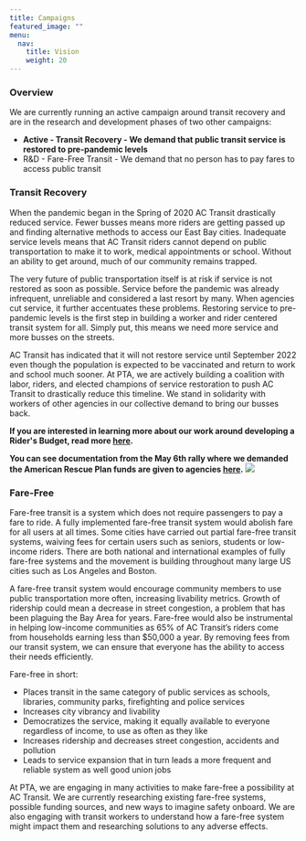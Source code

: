 ```yaml
---
title: Campaigns
featured_image: ""
menu:
  nav:
    title: Vision
    weight: 20
---
```

<!--StartFragment-->

### **Overview**

We are currently running an active campaign around transit recovery and are in the research and development phases of two other campaigns:

* **Active - Transit Recovery - We demand that public transit service is restored to pre-pandemic levels**
* R&D - Fare-Free Transit - We demand that no person has to pay fares to access public transit

### **Transit Recovery**

When the pandemic began in the Spring of 2020 AC Transit drastically reduced service. Fewer busses means more riders are getting passed up and finding alternative methods to access our East Bay cities. Inadequate service levels means that AC Transit riders cannot depend on public transportation to make it to work, medical appointments or school. Without an ability to get around, much of our community remains trapped. 

The very future of public transportation itself is at risk if service is not restored as soon as possible. Service before the pandemic was already infrequent, unreliable and considered a last resort by many. When agencies cut service, it further accentuates these problems. Restoring service to pre-pandemic levels is the first step in building a worker and rider centered transit system for all. Simply put, this means we need more service and more busses on the streets. 

AC Transit has indicated that it will not restore service until September 2022 even though the population is expected to be vaccinated and return to work and school much sooner. At PTA, we are actively building a coalition with labor, riders, and elected champions of service restoration to push AC Transit to drastically reduce this timeline. We stand in solidarity with workers of other agencies in our collective demand to bring our busses back. 

**If you are interested in learning more about our work around developing a Rider's Budget, read more [here](https://peoplestransit.org/c/a-riders-budget/).** 

**You can see documentation from the May 6th rally where we demanded the American Rescue Plan funds are given to agencies [here](https://peoplestransit.org/c/hey-mtc-rally/).**
[![](/images/uploads/copy-of-6e1a0459.jpg)](https://peoplestransit.org/c/hey-mtc-rally/)

### **Fare-Free**

Fare-free transit is a system which does not require passengers to pay a fare to ride. A fully implemented fare-free transit system would abolish fare for all users at all times. Some cities have carried out partial fare-free transit systems, waiving fees for certain users such as seniors, students or low-income riders. There are both national and international examples of fully fare-free systems and the movement is building throughout many large US cities such as Los Angeles and Boston.

A fare-free transit system would encourage community members to use public transportation more often, increasing livability metrics. Growth of ridership could mean a decrease in street congestion, a problem that has been plaguing the Bay Area for years. Fare-free would also be instrumental in helping low-income communities as 65% of AC Transit’s riders come from households earning less than $50,000 a year. By removing fees from our transit system, we can ensure that everyone has the ability to access their needs efficiently.

Fare-free in short:

* Places transit in the same category of public services as schools, libraries, community parks, firefighting and police services
* Increases city vibrancy and livability
* Democratizes the service, making it equally available to everyone regardless of income, to use as often as they like
* Increases ridership and decreases street congestion, accidents and pollution
* Leads to service expansion that in turn leads a more frequent and reliable system as well good union jobs

At PTA, we are engaging in many activities to make fare-free a possibility at AC Transit. We are currently researching existing fare-free systems, possible funding sources, and new ways to imagine safety onboard. We are also engaging with transit workers to understand how a fare-free system might impact them and researching solutions to any adverse effects. 

<!--EndFragment-->